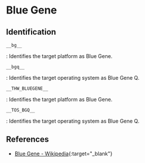 # Blue Gene

## Identification

`__bg__`

:   Identifies the target platform as Blue Gene.

`__bgq__`

:   Identifies the target operating system as Blue Gene Q.

`__THW_BLUEGENE__`

:   Identifies the target platform as Blue Gene.

`__TOS_BGQ__`

:   Identifies the target operating system as Blue Gene Q.

## References

- [Blue Gene - Wikipedia](http://en.wikipedia.org/wiki/Bluegene){:target="_blank"}

